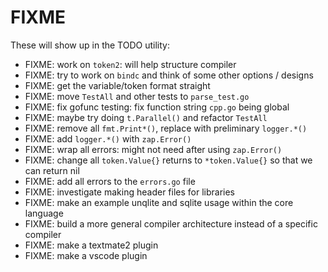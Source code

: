 # FIXME

These will show up in the TODO utility:

- FIXME: work on `token2`: will help structure compiler
- FIXME: try to work on `bindc` and think of some other options / designs
- FIXME: get the variable/token format straight
- FIXME: move `TestAll` and other tests to `parse_test.go`
- FIXME: fix gofunc testing: fix function string `cpp.go` being global
- FIXME: maybe try doing `t.Parallel()` and refactor `TestAll`
- FIXME: remove all `fmt.Print*()`, replace with preliminary `logger.*()`
- FIXME: add `logger.*()` with `zap.Error()`
- FIXME: wrap all errors: might not need after using `zap.Error()`
- FIXME: change all `token.Value{}` returns to `*token.Value{}` so that we can return nil
- FIXME: add all errors to the `errors.go` file
- FIXME: investigate making header files for libraries
- FIXME: make an example unqlite and sqlite usage within the core language
- FIXME: build a more general compiler architecture instead of a specific compiler
- FIXME: make a textmate2 plugin
- FIXME: make a vscode plugin